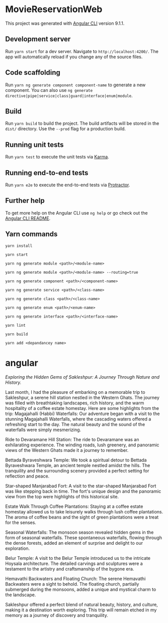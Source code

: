 # MovieReservationWeb

This project was generated with [Angular CLI](https://github.com/angular/angular-cli) version 9.1.1.

## Development server

Run `yarn start` for a dev server. Navigate to `http://localhost:4200/`. The app will automatically reload if you change any of the source files.

## Code scaffolding

Run `yarn ng generate component component-name` to generate a new component. You can also use `ng generate directive|pipe|service|class|guard|interface|enum|module`.

## Build

Run `yarn build` to build the project. The build artifacts will be stored in the `dist/` directory. Use the `--prod` flag for a production build.

## Running unit tests

Run `yarn test` to execute the unit tests via [Karma](https://karma-runner.github.io).

## Running end-to-end tests

Run `yarn e2e` to execute the end-to-end tests via [Protractor](http://www.protractortest.org/).

## Further help

To get more help on the Angular CLI use `ng help` or go check out the [Angular CLI README](https://github.com/angular/angular-cli/blob/master/README.md).

## Yarn commands

`yarn install`

`yarn start`

`yarn ng generate module <path>/<module-name>`

`yarn ng generate module <path>/<module-name> --routing=true`

`yarn ng generate component <path>/<component-name>`

`yarn ng generate service <path>/<class-name>`

`yarn ng generate class <path>/<class-name>`

`yarn ng generate enum <path>/<enum-name>`

`yarn ng generate interface <path>/<interface-name>`

`yarn lint`

`yarn build`

`yarn add <depandancey name>`
# angular





*Exploring the Hidden Gems of Sakleshpur: A Journey Through Nature and History.*

Last month, I had the pleasure of embarking on a memorable trip to Sakleshpur, a serene hill station nestled in the Western Ghats. The journey was filled with breathtaking landscapes, rich history, and the warm hospitality of a coffee estate homestay. Here are some highlights from the trip:
Magajahalli (Habbi) Waterfalls: Our adventure began with a visit to the stunning Magajahalli Waterfalls, where the cascading waters offered a refreshing start to the day. The natural beauty and the sound of the waterfalls were simply mesmerizing.

Ride to Devaramane Hill Station: The ride to Devaramane was an exhilarating experience. The winding roads, lush greenery, and panoramic views of the Western Ghats made it a journey to remember.

Bettada Byraveshwara Temple: We took a spiritual detour to Bettada Byraveshwara Temple, an ancient temple nestled amidst the hills. The tranquility and the surrounding scenery provided a perfect setting for reflection and peace.

Star-shaped Manjarabad Fort: A visit to the star-shaped Manjarabad Fort was like stepping back in time. The fort's unique design and the panoramic view from the top were highlights of this historical site.

Estate Walk Through Coffee Plantations: Staying at a coffee estate homestay allowed us to take leisurely walks through lush coffee plantations. The aroma of coffee beans and the sight of green plantations were a treat for the senses.

Seasonal Waterfalls: The monsoon season revealed hidden gems in the form of seasonal waterfalls. These spontaneous waterfalls, flowing through the dense forests, added an element of surprise and delight to our exploration.

Belur Temple: A visit to the Belur Temple introduced us to the intricate Hoysala architecture. The detailed carvings and sculptures were a testament to the artistry and craftsmanship of the bygone era.

Hemavathi Backwaters and Floating Church: The serene Hemavathi Backwaters were a sight to behold. The floating church, partially submerged during the monsoons, added a unique and mystical charm to the landscape.

Sakleshpur offered a perfect blend of natural beauty, history, and culture, making it a destination worth exploring. This trip will remain etched in my memory as a journey of discovery and tranquility.
